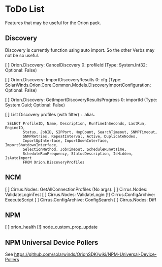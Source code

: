 # ToDo List

Features that may be useful for the Orion pack.

## Discovery

Discovery is currently function using auto import. So the other Verbs
may not be so useful.

 [ ] Orion.Discovery: CancelDiscovery
      0: profileId (Type: System.Int32; Optional: False)

 [ ] Orion.Discovery: ImportDiscoveryResults
      0: cfg 
       (Type: SolarWinds.Orion.Core.Common.Models.DiscoveryImportConfiguration;
        Optional: False)

 [ ] Orion.Discovery: GetImportDiscoveryResultsProgress
      0: importId (Type: System.Guid; Optional: False)

 [ ] List Discovery profiles (with filter) + alias.

     SELECT ProfileID, Name, Description, RunTimeInSeconds, LastRun, EngineID,
            Status, JobID, SIPPort, HopCount, SearchTimeout, SNMPTimeout,
            SNMPRetries, RepeatInterval, Active, DuplicateNodes, 
            ImportUpInterface, ImportDownInterface, ImportShutdownInterface, 
            SelectionMethod, JobTimeout, ScheduleRunAtTime, 
            ScheduleRunFrequency, StatusDescription, IsHidden, IsAutoImport
            FROM Orion.DiscoveryProfiles

## NCM

 [ ] Cirrus.Nodes: GetAllConnectionProfiles (No args).
 [ ] Cirrus.Nodes: ValidateLoginTest
 [ ] Cirrus.Nodes: ValidateLogin
 [!] Cirrus.ConfigArchive: ExecuteScript
 [ ] Cirrus.ConfigArchive: ConfigSearch
 [ ] Cirrus.Nodes: Diff

## NPM

 [ ] orion_health
 [!] node_custom_prop_update

## NPM Universal Device Pollers

   See https://github.com/solarwinds/OrionSDK/wiki/NPM-Universal-Device-Pollers
